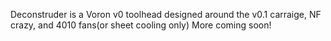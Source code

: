 Deconstruder is a Voron v0 toolhead designed around the v0.1 carraige, NF crazy, and 4010 fans(or sheet cooling only)
More coming soon!
